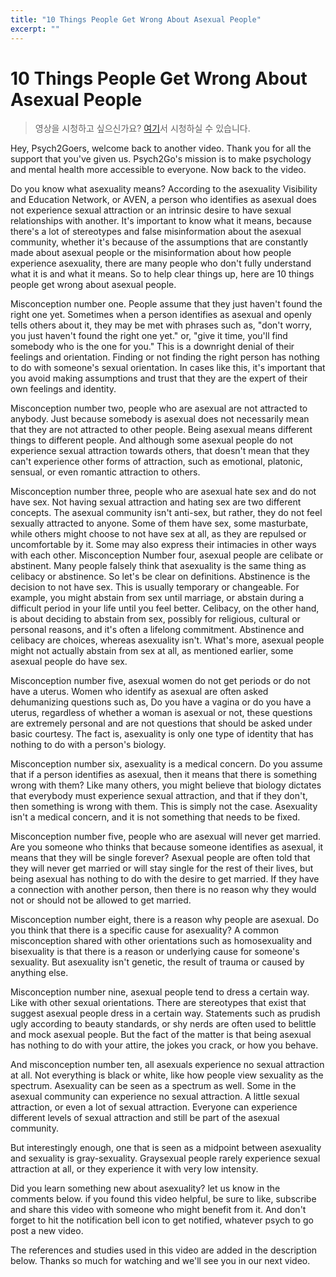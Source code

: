 ```yaml
---
title: "10 Things People Get Wrong About Asexual People"
excerpt: ""
---
```



# 10 Things People Get Wrong About Asexual People
> 영상을 시청하고 싶으신가요? [여기](https://youtu.be/jmnxwplVkrE)서 시청하실 수 있습니다.


Hey, Psych2Goers, welcome back to another video. Thank you for all the support that you've given us. Psych2Go's mission is to make psychology and mental health more accessible to everyone. Now back to the video.

Do you know what asexuality means? According to the asexuality Visibility and Education Network, or AVEN, a person who identifies as asexual does not experience sexual attraction or an intrinsic desire to have sexual relationships with another. It's important to know what it means, because there's a lot of stereotypes and false misinformation about the asexual community, whether it's because of the assumptions that are constantly made about asexual people or the misinformation about how people experience asexuality, there are many people who don't fully understand what it is and what it means. So to help clear things up, here are 10 things people get wrong about asexual people.

Misconception number one. People assume that they just haven't found the right one yet. Sometimes when a person identifies as asexual and openly tells others about it, they may be met with phrases such as, "don't worry, you just haven't found the right one yet." or, "give it time, you'll find somebody who is the one for you." This is a downright denial of their feelings and orientation. Finding or not finding the right person has nothing to do with someone's sexual orientation. In cases like this, it's important that you avoid making assumptions and trust that they are the expert of their own feelings and identity.

Misconception number two, people who are asexual are not attracted to anybody. Just because somebody is asexual does not necessarily mean that they are not attracted to other people. Being asexual means different things to different people. And although some asexual people do not experience sexual attraction towards others, that doesn't mean that they can't experience other forms of attraction, such as emotional, platonic, sensual, or even romantic attraction to others.

Misconception number three, people who are asexual hate sex and do not have sex. Not having sexual attraction and hating sex are two different concepts. The asexual community isn't anti-sex, but rather, they do not feel sexually attracted to anyone. Some of them have sex, some masturbate, while others might choose to not have sex at all, as they are repulsed or uncomfortable by it. Some may also express their intimacies in other ways with each other. Misconception Number four, asexual people are celibate or abstinent. Many people falsely think that asexuality is the same thing as celibacy or abstinence. So let's be clear on definitions. Abstinence is the decision to not have sex. This is usually temporary or changeable. For example, you might abstain from sex until marriage, or abstain during a difficult period in your life until you feel better. Celibacy, on the other hand, is about deciding to abstain from sex, possibly for religious, cultural or personal reasons, and it's often a lifelong commitment. Abstinence and celibacy are choices, whereas asexuality isn't. What's more, asexual people might not actually abstain from sex at all, as mentioned earlier, some asexual people do have sex.

Misconception number five, asexual women do not get periods or do not have a uterus. Women who identify as asexual are often asked dehumanizing questions such as, Do you have a vagina or do you have a uterus, regardless of whether a woman is asexual or not, these questions are extremely personal and are not questions that should be asked under basic courtesy. The fact is, asexuality is only one type of identity that has nothing to do with a person's biology.

Misconception number six, asexuality is a medical concern. Do you assume that if a person identifies as asexual, then it means that there is something wrong with them? Like many others, you might believe that biology dictates that everybody must experience sexual attraction, and that if they don't, then something is wrong with them. This is simply not the case. Asexuality isn't a medical concern, and it is not something that needs to be fixed.

Misconception number five, people who are asexual will never get married. Are you someone who thinks that because someone identifies as asexual, it means that they will be single forever? Asexual people are often told that they will never get married or will stay single for the rest of their lives, but being asexual has nothing to do with the desire to get married. If they have a connection with another person, then there is no reason why they would not or should not be allowed to get married.

Misconception number eight, there is a reason why people are asexual. Do you think that there is a specific cause for asexuality? A common misconception shared with other orientations such as homosexuality and bisexuality is that there is a reason or underlying cause for someone's sexuality. But asexuality isn't genetic, the result of trauma or caused by anything else.

Misconception number nine, asexual people tend to dress a certain way. Like with other sexual orientations. There are stereotypes that exist that suggest asexual people dress in a certain way. Statements such as prudish ugly according to beauty standards, or shy nerds are often used to belittle and mock asexual people. But the fact of the matter is that being asexual has nothing to do with your attire, the jokes you crack, or how you behave.

And misconception number ten, all asexuals experience no sexual attraction at all. Not everything is black or white, like how people view sexuality as the spectrum. Asexuality can be seen as a spectrum as well. Some in the asexual  community can experience no sexual attraction. A little sexual attraction, or even a lot of sexual attraction. Everyone can experience different levels of sexual attraction and still be part of the asexual community.

But interestingly enough, one that is seen as a midpoint between asexuality and sexuality is gray-sexuality. Graysexual people rarely experience sexual attraction at all, or they experience it with very low intensity.

Did you learn something new about asexuality? let us know in the comments below. if you found this video helpful, be sure to like, subscribe and share this video with someone who might benefit from it. And don't forget to hit the notification bell icon to get notified, whatever psych to go post a new video.

The references and studies used in this video are added in the description below. Thanks so much for watching and we'll see you in our next video.